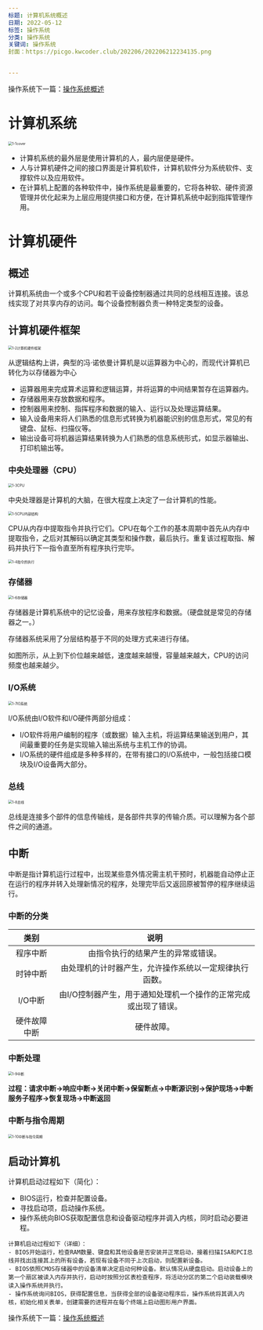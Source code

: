 ```yaml
---
标题: 计算机系统概述
日期: 2022-05-12
标签: 操作系统
分类: 操作系统
关键词: 操作系统
封面：https://picgo.kwcoder.club/202206/202206212234135.png


---
```




操作系统下一篇：<a href="/p/20220513/" target="_blank">操作系统概述</a>

# 计算机系统

<img src="https://picgo.kwcoder.club/202206/202206212234231.png" alt="1-1cover" style="zoom:50%;" />

- 计算机系统的最外层是使用计算机的人，最内层便是硬件。
- 人与计算机硬件之间的接口界面是计算机软件，计算机软件分为系统软件、支撑软件以及应用软件。
- 在计算机上配置的各种软件中，操作系统是最重要的，它将各种软、硬件资源管理并优化起来为上层应用提供接口和方便，在计算机系统中起到指挥管理作用。

# 计算机硬件
## 概述
计算机系统由一个或多个CPU和若干设备控制器通过共同的总线相互连接。该总线实现了对共享内存的访问。每个设备控制器负责一种特定类型的设备。

## 计算机硬件框架

<img src="https://picgo.kwcoder.club/202206/202206212235682.png" alt="1-2计算机硬件框架" style="zoom:50%;" />

从逻辑结构上讲，典型的冯·诺依曼计算机是以运算器为中心的，而现代计算机已转化为以存储器为中心

- 运算器用来完成算术运算和逻辑运算，并将运算的中间结果暂存在运算器内。 
- 存储器用来存放数据和程序。 
- 控制器用来控制、指挥程序和数据的输入、运行以及处理运算结果。 
- 输入设备用来将人们熟悉的信息形式转换为机器能识别的信息形式，常见的有键盘、鼠标、扫描仪等。 
- 输出设备可将机器运算结果转换为人们熟悉的信息系统形式，如显示器输出、打印机输出等。

### 中央处理器（CPU）

<img src="https://picgo.kwcoder.club/202206/202206212235408.png" alt="1-3CPU" style="zoom:50%;" />

中央处理器是计算机的大脑，在很大程度上决定了一台计算机的性能。

<img src="https://picgo.kwcoder.club/202206/202206212236177.png" alt="1-5CPU内部结构" style="zoom:50%;" />

CPU从内存中提取指令并执行它们。CPU在每个工作的基本周期中首先从内存中提取指令，之后对其解码以确定其类型和操作数，最后执行。重复该过程取指、解码并执行下一指令直至所有程序执行完毕。

<img src="https://picgo.kwcoder.club/202206/202206212236947.png" alt="1-4指令的执行" style="zoom:50%;" />

### 存储器

<img src="https://picgo.kwcoder.club/202206/202206212237470.png" alt="1-6存储器" style="zoom:50%;" />

存储器是计算机系统中的记忆设备，用来存放程序和数据。（硬盘就是常见的存储器之一。）

存储器系统采用了分层结构基于不同的处理方式来进行存储。

如图所示，从上到下价位越来越低，速度越来越慢，容量越来越大，CPU的访问频度也越来越少。

### I/O系统

<img src="https://picgo.kwcoder.club/202206/202206212237067.png" alt="1-7IO系统" style="zoom:50%;" />

I/O系统由I/O软件和I/O硬件两部分组成：
- I/O软件将用户编制的程序（或数据）输入主机，将运算结果输送到用户，其间最重要的任务是实现输入输出系统与主机工作的协调。
- I/O系统的硬件组成是多种多样的，在带有接口的I/O系统中，一般包括接口模块及I/O设备两大部分。

### 总线

<img src="https://picgo.kwcoder.club/202206/202206212238476.png" alt="1-8总线" style="zoom:50%;" />

总线是连接多个部件的信息传输线，是各部件共享的传输介质。可以理解为各个部件之间的通道。

## 中断
中断是指计算机运行过程中，出现某些意外情况需主机干预时，机器能自动停止正在运行的程序并转入处理新情况的程序，处理完毕后又返回原被暂停的程序继续运行。
### 中断的分类

|  类别 |说明|
|:--:| :---: |
| 程序中断 | 由指令执行的结果产生的异常或错误。 |
| 时钟中断 | 由处理机的计时器产生，允许操作系统以一定规律执行函数。 |
| I/O中断 | 由I/O控制器产生，用于通知处理机一个操作的正常完成或出现了错误。 |
| 硬件故障中断 | 硬件故障。 |

### 中断处理

<img src="https://picgo.kwcoder.club/202206/202206212238480.png" alt="1-9中断" style="zoom:50%;" />

**过程：请求中断→响应中断→关闭中断→保留断点→中断源识别→保护现场→中断服务子程序→恢复现场→中断返回**

### 中断与指令周期

<img src="https://picgo.kwcoder.club/202206/202206212238317.png" alt="1-10中断与指令周期" style="zoom:50%;" />


## 启动计算机

计算机启动过程如下（简化）：
- BIOS运行，检查并配置设备。
- 寻找启动项，启动操作系统。
- 操作系统向BIOS获取配置信息和设备驱动程序并调入内核，同时启动必要进程。

```text
计算机启动过程如下（详细）：
- BIOS开始运行，检查RAM数量、键盘和其他设备是否安装并正常启动，接着扫描ISA和PCI总线并找出连接其上的所有设备，若现有设备不同于上次启动，则配置新设备。
- BIOS依照CMOS存储器中的设备清单决定启动何种设备。默认情况从硬盘启动。启动设备上的第一个扇区被读入内存并执行，启动时按照分区表检查程序，将活动分区的第二个启动装载模块读入操作系统并执行。
- 操作系统询问BIOS，获得配置信息，当获得全部的设备驱动程序后，操作系统将其调入内核，初始化相关表单，创建需要的进程并在每个终端上启动图形用户界面。
```

操作系统下一篇：<a href="/p/20220513/" target="_blank">操作系统概述</a>
